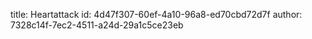 title: Heartattack
id: 4d47f307-60ef-4a10-96a8-ed70cbd72d7f
author: 7328c14f-7ec2-4511-a24d-29a1c5ce23eb
